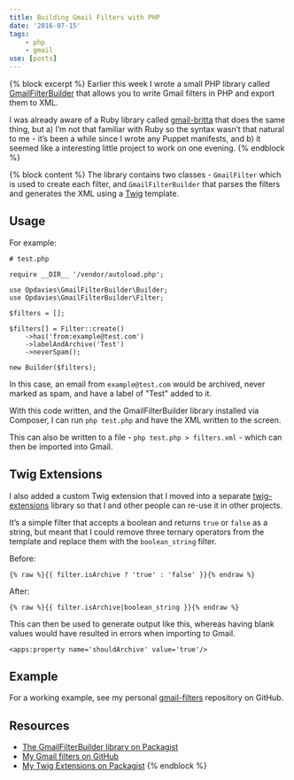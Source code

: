```yaml
---
title: Building Gmail Filters with PHP
date: '2016-07-15'
tags:
    - php
    - gmail
use: [posts]
---
```

{% block excerpt %}
Earlier this week I wrote a small PHP library called [GmailFilterBuilder][0] that allows you to write Gmail filters in PHP and export them to XML.

I was already aware of a Ruby library called [gmail-britta][1] that does the same thing, but a) I’m not that familiar with Ruby so the syntax wasn’t that natural to me - it’s been a while since I wrote any Puppet manifests, and b) it seemed like a interesting little project to work on one evening.
{% endblock %}

{% block content %}
The library contains two classes - `GmailFilter` which is used to create each filter, and `GmailFilterBuilder` that parses the filters and generates the XML using a [Twig][2] template.

## Usage

For example:

```language-php
# test.php

require __DIR__ '/vendor/autoload.php';

use Opdavies\GmailFilterBuilder\Builder;
use Opdavies\GmailFilterBuilder\Filter;

$filters = [];

$filters[] = Filter::create()
    ->has('from:example@test.com')
    ->labelAndArchive('Test')
    ->neverSpam();

new Builder($filters);
```

In this case, an email from `example@test.com` would be archived, never marked as spam, and have a label of "Test" added to it.

With this code written, and the GmailFilterBuilder library installed via Composer, I can run `php test.php` and have the XML written to the screen.

This can also be written to a file - `php test.php > filters.xml` - which can then be imported into Gmail.

## Twig Extensions

I also added a custom Twig extension that I moved into a separate [twig-extensions][5] library so that I and other people can re-use it in other projects.

It’s a simple filter that accepts a boolean and returns `true` or `false` as a string, but meant that I could remove three ternary operators from the template and replace them with the `boolean_string` filter.

Before:

```language-twig
{% raw %}{{ filter.isArchive ? 'true' : 'false' }}{% endraw %}
```

After:

```language-twig
{% raw %}{{ filter.isArchive|boolean_string }}{% endraw %}
```

This can then be used to generate output like this, whereas having blank values would have resulted in errors when importing to Gmail.

```language-xml
<apps:property name='shouldArchive' value='true'/>
```

## Example

For a working example, see my personal [gmail-filters][3] repository on GitHub.

## Resources

* [The GmailFilterBuilder library on Packagist][4]
* [My Gmail filters on GitHub][3]
* [My Twig Extensions on Packagist][5]
{% endblock %}

[0]: https://github.com/opdavies/gmail-filter-builder
[1]: https://github.com/antifuchs/gmail-britta
[2]: http://twig.sensiolabs.org
[3]: https://github.com/opdavies/gmail-filters
[4]: https://packagist.org/packages/opdavies/gmail-filter-builder
[5]: https://packagist.org/packages/opdavies/twig-extensions
